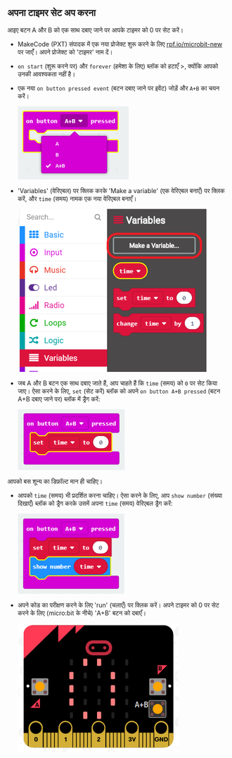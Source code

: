 ## अपना टाइमर सेट अप करना

आइए बटन A और B को एक साथ दबाए जाने पर आपके टाइमर को 0 पर सेट करें।

+ MakeCode (PXT) संपादक में एक नया प्रोजेक्ट शुरू करने के लिए <a href="http://rpf.io/microbit-new" target="_blank">rpf.io/microbit-new</a> पर जाएंँ। अपने प्रोजेक्ट को 'टाइमर' नाम दें।

+ `on start` (शुरू करने पर) और `forever` (हमेशा के लिए) ब्लॉक को हटाएँ >, क्योंकि आपको उनकी आवश्यकता नहीं है।

+ एक नया `on button pressed event` (बटन दबाए जाने पर इवेंट) जोड़ें और `A+B` का चयन करें।
    
    ![स्क्रीनशॉट](images/clock-a-b.png)

+ 'Variables' (वेरिएबल) पर क्लिक करके 'Make a variable' (एक वेरिएबल बनाएँ) पर क्लिक करें, और `time` (समय) नामक एक नया वेरिएबल बनाएँ।
    
    ![स्क्रीनशॉट](images/clock-var-time.png)

+ जब A और B बटन एक साथ दबाए जाते हैं, आप चाहते हैं कि `time` (समय) को `0` पर सेट किया जाए। ऐसा करने के लिए, `set` (सेट करें) ब्लॉक को अपने `on button A+B pressed` (बटन A+B दबाए जाने पर) ब्लॉक में ड्रैग करें:
    
    ![स्क्रीनशॉट](images/clock-reset-1.png)

आपको बस शून्य का डिफ़ॉल्ट मान ही चाहिए।

+ आपको `time` (समय) भी प्रदर्शित करना चाहिए। ऐसा करने के लिए, आप `show number` (संख्या दिखाएँ) ब्लॉक को ड्रैग करके उसमें अपना `time` (समय) वेरिएबल ड्रैग करें:
    
    ![screenshot](images/clock-reset-show.png)

+ अपने कोड का परीक्षण करने के लिए 'run' (चलाएँ) पर क्लिक करें। अपने टाइमर को 0 पर सेट करने के लिए (micro:bit के नीचे) 'A+B' बटन को दबाएँ।
    
    ![स्क्रीनशॉट](images/clock-test-reset.png)